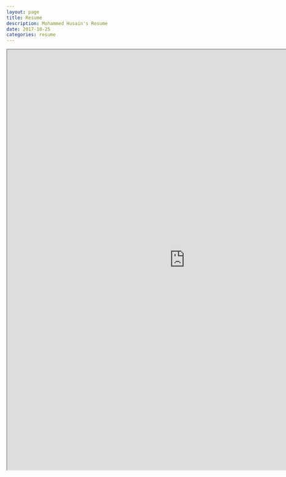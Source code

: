 ```yaml
---
layout: page
title: Resume
description: Mohammed Husain's Resume
date: 2017-10-25
categories: resume
---
```


<iframe src="https://drive.google.com/file/d/0B0Rluu61TVZlYW9QVGZ0QVNjWVE/preview"   width="930px" height="1100px"></iframe>

